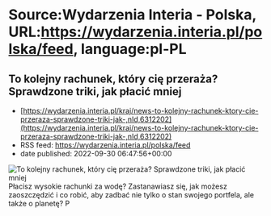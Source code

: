 # Source:Wydarzenia Interia - Polska, URL:https://wydarzenia.interia.pl/polska/feed, language:pl-PL

## To kolejny rachunek, który cię przeraża? Sprawdzone triki, jak płacić mniej
 - [https://wydarzenia.interia.pl/kraj/news-to-kolejny-rachunek-ktory-cie-przeraza-sprawdzone-triki-jak-,nId,6312202](https://wydarzenia.interia.pl/kraj/news-to-kolejny-rachunek-ktory-cie-przeraza-sprawdzone-triki-jak-,nId,6312202)
 - RSS feed: https://wydarzenia.interia.pl/polska/feed
 - date published: 2022-09-30 06:47:56+00:00

<p><a href="https://wydarzenia.interia.pl/kraj/news-to-kolejny-rachunek-ktory-cie-przeraza-sprawdzone-triki-jak-,nId,6312202"><img align="left" alt="To kolejny rachunek, który cię przeraża? Sprawdzone triki, jak płacić mniej" src="https://i.iplsc.com/to-kolejny-rachunek-ktory-cie-przeraza-sprawdzone-triki-jak/000F5LLIH1QO4LOM-C321.jpg" /></a>Płacisz wysokie rachunki za wodę? Zastanawiasz się, jak możesz zaoszczędzić i co robić, aby zadbać nie tylko o stan swojego portfela, ale także o planetę? P

